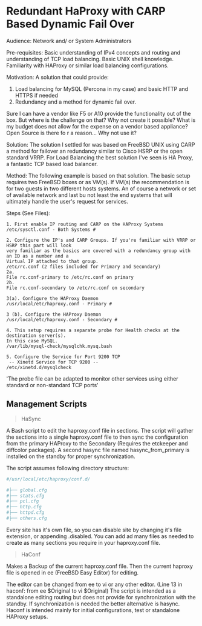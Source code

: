 # Redundant HaProxy with CARP Based Dynamic Fail Over

Audience: Network and/ or System Administrators

Pre-requisites: Basic understanding of IPv4 concepts and routing and understanding of TCP load balancing. Basic UNIX shell knowledge. Familiarity with HAProxy or similar load balancing configurations.

Motivation: 
A solution that could provide:
1. Load balancing for MySQL (Percona in my case) and basic HTTP and HTTPS if needed
2. Redundancy and a method for dynamic fail over. 

Sure I can have a vendor like F5 or A10 provide the functionality out of the box. But where is the challenge on that? Why not create it possible? What is my budget does not allow for the expense on a vendor based appliance?
Open Source is there fo r a reason... Why not use it?

Solution: The solution I settled for was based on FreeBSD UNIX using CARP a method for failover an redundancy similar to Cisco HSRP or the open standard VRRP. For Load Balancing the best solution I've seen is HA Proxy, a fantastic TCP based load balancer.

Method: The following example is based on that solution. The basic setup requires two FreeBSD boxes or as VM(s). If VM(s) the recommendation is for two guests in two different hosts systems. An of course a network or set of available network and last bu not least the end systems that will ultimately handle the user's request for services.

Steps (See Files):

```
1. First enable IP routing and CARP on the HAProxy Systems
/etc/sysctl.conf - Both Systems #

2. Configure the IP's and CARP Groups. If you're familiar with VRRP or HSRP this part will look 
very familiar as the basics are covered with a redundancy group with an ID as a number and a 
Virtual IP attached to that group.
/etc/rc.conf (2 files included for Primary and Secondary)
2a.
File rc.conf-primary to /etc/rc.conf on primary
2b.
File rc.conf-secondary to /etc/rc.conf on secondary

3(a). Configure the HAProxy Daemon
/usr/local/etc/haproxy.conf - Primary #

3 (b). Configure the HAProxy Daemon
/usr/local/etc/haproxy.conf - Secondary #

4. This setup requires a separate probe for Health checks at the destination server(s). 
In this case MySQL.
/var/lib/mysql-check/mysqlchk.mysq.bash

5. Configure the Service for Port 9200 TCP
 -- Xinetd Service for TCP 9200 -- 
/etc/xinetd.d/mysqlcheck

```

'The probe file can be adapted to monitor other services using either standard or non-standard TCP ports'

## Management Scripts
> HaSync

A Bash script to edit the haproxy.conf file in sections. The script will gather the sections into a single haproxy.conf file to then sync the configuration from the primary HAProxy to the Secondary (Requires the etckeeper and diffcolor packages). A second hasync file named hasync_from_primary is installed on the standby for proper synchronization.

The script assumes following directory structure:

```sh
#/usr/local/etc/haproxy/conf.d/

#├── global.cfg
#├── stats.cfg
#├── pcl.cfg
#├── http.cfg
#├── httpd.cfg
#├── others.cfg

```

Every site has it's own file, so you can disable site by changing it's file extension, or appending .disabled. You can add ad many files as needed to create as many sections you require in your haproxy.conf file.

> HaConf

Makes a Backup of the current haproxy.conf file. Then the current haproxy file is opened in ee (FreeBSD Easy Editor) for editing.

The editor can be changed from ee to vi or any other editor. (Line 13 in haconf: from ee $Original to vi $Original)
The script is intended as a standalone editing routing but does not provide for synchronization with the standby. If synchronization is needed the better alternative is hasync. Haconf is intended mainly for initial configurations, test or standalone HAProxy setups.
